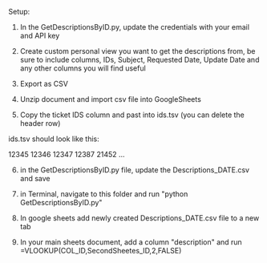 Setup:

1) In the GetDescriptionsByID.py, update the credentials with your email and API key

2) Create custom personal view you want to get the descriptions from, be sure to include columns, IDs, Subject, Requested Date, Update Date and any other columns you will find useful

3) Export as CSV

4) Unzip document and import csv file into GoogleSheets

5) Copy the ticket IDS column and past into ids.tsv (you can delete the header row)

ids.tsv should look like this:

12345
12346
12347
12387
21452
...

6) in the GetDescriptionsByID.py file, update the Descriptions_DATE.csv and save

7) in Terminal, navigate to this folder and run "python GetDescriptionsByID.py"

8) In google sheets add newly created Descriptions_DATE.csv file to a new tab

9) In your main sheets document, add a column "description" and run =VLOOKUP(COL_ID,SecondSheetes_ID,2,FALSE)
